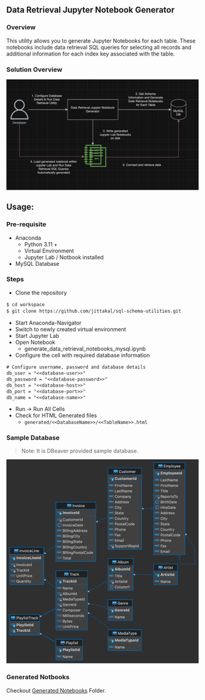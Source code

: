 ## Data Retrieval Jupyter Notebook Generator 

### Overview
This utility allows you to generate Jupyter Notebooks for each table. These notebooks include data retrieval SQL queries for selecting all records and additional information for each index key associated with the table.

### Solution Overview

![Data Retrieval Solution](/docs/images/data_retrieval_solution.png "Data Reterieval Solution Overview")

## Usage:

### Pre-requisite

- Anaconda
  - Python 3.11 +
  - Virtual Environment
  - Jupyter Lab / Notbook installed
- MySQL Database

### Steps

- Clone the repository
```bash
$ cd workspace
$ git clone https://github.com/jittakal/sql-schema-utilities.git
```
- Start Anaconda-Navigator
- Switch to newly created virtual environment
- Start Jupyter Lab
- Open Notebook
  - generate_data_retrieval_notebooks_mysql.ipynb
- Configure the cell with required database information
```
# Configure username, password and database details
db_user = "<<database-user>>"
db_password = "<<database-password>>"
db_host = "<<database-host>>"
db_port = "<<database-port>>"
db_name = "<<database-name>>"
```
- Run -> Run All Cells
- Check for HTML Generated files
  - `generated/<<DatabaseName>>/<<TableName>>.html`

### Sample Database

> Note: It is DBeaver provided sample database. 

![Music Database](/docs/images/music_er_diagram.png "Music Database ER Diagram")

### Generated Notbooks 

Checkout [Generated Notebooks](../example/mysql_v8/generated/music/) Folder.
